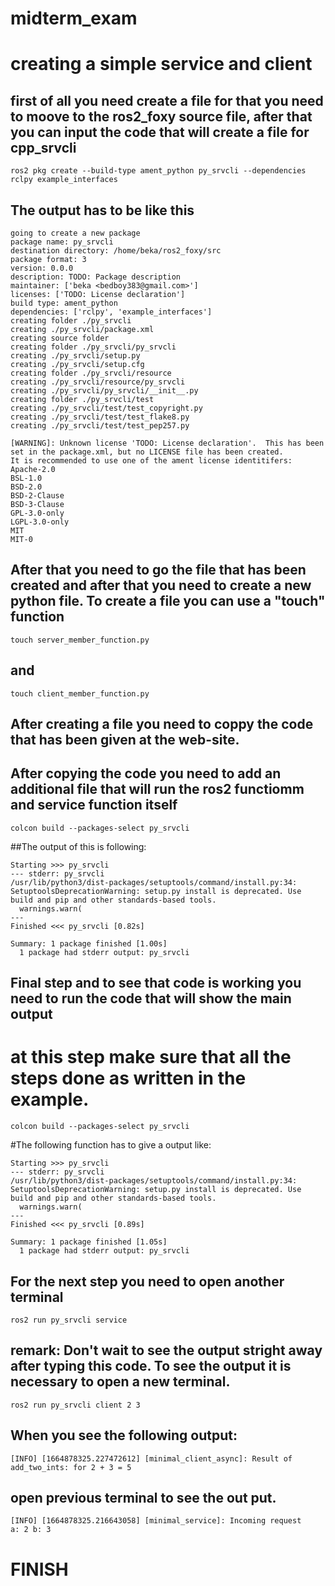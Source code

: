 # midterm_exam
# creating a simple service and client 

## first of all you need create a file for that you need to moove to the ros2_foxy source file, after that you can input the code that will create a file for cpp_srvcli


```
ros2 pkg create --build-type ament_python py_srvcli --dependencies rclpy example_interfaces
```
## The output has to be like this 
```
going to create a new package
package name: py_srvcli
destination directory: /home/beka/ros2_foxy/src
package format: 3
version: 0.0.0
description: TODO: Package description
maintainer: ['beka <bedboy383@gmail.com>']
licenses: ['TODO: License declaration']
build type: ament_python
dependencies: ['rclpy', 'example_interfaces']
creating folder ./py_srvcli
creating ./py_srvcli/package.xml
creating source folder
creating folder ./py_srvcli/py_srvcli
creating ./py_srvcli/setup.py
creating ./py_srvcli/setup.cfg
creating folder ./py_srvcli/resource
creating ./py_srvcli/resource/py_srvcli
creating ./py_srvcli/py_srvcli/__init__.py
creating folder ./py_srvcli/test
creating ./py_srvcli/test/test_copyright.py
creating ./py_srvcli/test/test_flake8.py
creating ./py_srvcli/test/test_pep257.py

[WARNING]: Unknown license 'TODO: License declaration'.  This has been set in the package.xml, but no LICENSE file has been created.
It is recommended to use one of the ament license identitifers:
Apache-2.0
BSL-1.0
BSD-2.0
BSD-2-Clause
BSD-3-Clause
GPL-3.0-only
LGPL-3.0-only
MIT
MIT-0

```

## After that you need to go the file that has been created and after that you need to create a new python file. To create a file you can use a "touch" function

```
touch server_member_function.py 
```
## and 
```
touch client_member_function.py
```
## After creating a file you need to coppy the code that has been given at the web-site.
## After copying the code you need to add an additional file that will run the ros2 functiomm and service function itself

```
colcon build --packages-select py_srvcli

```
##The output of this is following:

```
Starting >>> py_srvcli
--- stderr: py_srvcli                   
/usr/lib/python3/dist-packages/setuptools/command/install.py:34: SetuptoolsDeprecationWarning: setup.py install is deprecated. Use build and pip and other standards-based tools.
  warnings.warn(
---
Finished <<< py_srvcli [0.82s]

Summary: 1 package finished [1.00s]
  1 package had stderr output: py_srvcli
```
## Final step and to see that code is working you need to run the code that will show the main output
# at this step make sure that all the steps done as written in the example.

```
colcon build --packages-select py_srvcli

```
#The following function has to give a output like:

```
Starting >>> py_srvcli
--- stderr: py_srvcli                   
/usr/lib/python3/dist-packages/setuptools/command/install.py:34: SetuptoolsDeprecationWarning: setup.py install is deprecated. Use build and pip and other standards-based tools.
  warnings.warn(
---
Finished <<< py_srvcli [0.89s]

Summary: 1 package finished [1.05s]
  1 package had stderr output: py_srvcli
```
## For the next step you need to open another terminal
```
ros2 run py_srvcli service
```
## remark: Don't wait to see the output stright away after typing this code. To see the output it is necessary to open a new terminal.
```
ros2 run py_srvcli client 2 3
```
## When you see the following output:
```
[INFO] [1664878325.227472612] [minimal_client_async]: Result of add_two_ints: for 2 + 3 = 5
```
## open previous terminal to see the out put.
```
[INFO] [1664878325.216643058] [minimal_service]: Incoming request
a: 2 b: 3
```
# FINISH
